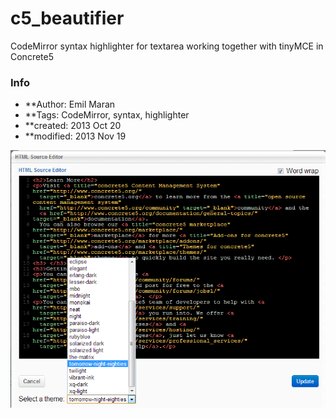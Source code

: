 c5_beautifier
=============

CodeMirror syntax highlighter for textarea working together with tinyMCE in Concrete5

### Info
* **Author: Emil Maran
* **Tags: CodeMirror, syntax, highlighter
* **created:  2013 Oct 20
* **modified: 2013 Nov 19

[![Editor Screen](https://github.com/maranemil/c5_beautifier/blob/master/editor_screen.png)](#features)